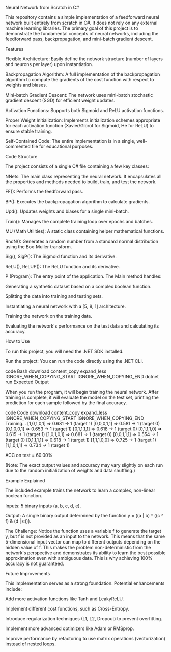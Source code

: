 
Neural Network from Scratch in C#

This repository contains a simple implementation of a feedforward neural network built entirely from scratch in C#. It does not rely on any external machine learning libraries. The primary goal of this project is to demonstrate the fundamental concepts of neural networks, including the feedforward pass, backpropagation, and mini-batch gradient descent.

Features

Flexible Architecture: Easily define the network structure (number of layers and neurons per layer) upon instantiation.

Backpropagation Algorithm: A full implementation of the backpropagation algorithm to compute the gradients of the cost function with respect to weights and biases.

Mini-batch Gradient Descent: The network uses mini-batch stochastic gradient descent (SGD) for efficient weight updates.

Activation Functions: Supports both Sigmoid and ReLU activation functions.

Proper Weight Initialization: Implements initialization schemes appropriate for each activation function (Xavier/Glorot for Sigmoid, He for ReLU) to ensure stable training.

Self-Contained Code: The entire implementation is in a single, well-commented file for educational purposes.

Code Structure

The project consists of a single C# file containing a few key classes:

NNets: The main class representing the neural network. It encapsulates all the properties and methods needed to build, train, and test the network.

FF(): Performs the feedforward pass.

BP(): Executes the backpropagation algorithm to calculate gradients.

Upd(): Updates weights and biases for a single mini-batch.

Train(): Manages the complete training loop over epochs and batches.

MU (Math Utilities): A static class containing helper mathematical functions.

RndN(): Generates a random number from a standard normal distribution using the Box-Muller transform.

Sig(), SigP(): The Sigmoid function and its derivative.

ReLU(), ReLUP(): The ReLU function and its derivative.

P (Program): The entry point of the application. The Main method handles:

Generating a synthetic dataset based on a complex boolean function.

Splitting the data into training and testing sets.

Instantiating a neural network with a [5, 8, 1] architecture.

Training the network on the training data.

Evaluating the network's performance on the test data and calculating its accuracy.

How to Use

To run this project, you will need the .NET SDK installed.



Run the project:
You can run the code directly using the .NET CLI.

code
Bash
download
content_copy
expand_less
IGNORE_WHEN_COPYING_START
IGNORE_WHEN_COPYING_END
dotnet run
Expected Output

When you run the program, it will begin training the neural network. After training is complete, it will evaluate the model on the test set, printing the prediction for each sample followed by the final accuracy.

code
Code
download
content_copy
expand_less
IGNORE_WHEN_COPYING_START
IGNORE_WHEN_COPYING_END
Training...
[1,0,1,0,1] => 0.681 -> 1 (target 1)
[0,0,0,1,1] => 0.581 -> 1 (target 0)
[0,1,0,0,1] => 0.653 -> 1 (target 1)
[0,1,1,1,1] => 0.618 -> 1 (target 0)
[0,1,1,1,0] => 0.615 -> 1 (target 1)
[1,0,1,0,1] => 0.681 -> 1 (target 0)
[0,0,1,1,1] => 0.554 -> 1 (target 0)
[0,1,1,1,1] => 0.618 -> 1 (target 1)
[1,1,1,0,0] => 0.725 -> 1 (target 1)
[1,1,0,1,1] => 0.734 -> 1 (target 1)

ACC on test = 60.00%

(Note: The exact output values and accuracy may vary slightly on each run due to the random initialization of weights and data shuffling.)

Example Explained

The included example trains the network to learn a complex, non-linear boolean function.

Inputs: 5 binary inputs (a, b, c, d, e).

Output: A single binary output determined by the function y = ((a | b) ^ ((c ^ f) & (d | e))).

The Challenge: Notice the function uses a variable f to generate the target y, but f is not provided as an input to the network. This means that the same 5-dimensional input vector can map to different outputs depending on the hidden value of f. This makes the problem non-deterministic from the network's perspective and demonstrates its ability to learn the best possible approximation even with ambiguous data. This is why achieving 100% accuracy is not guaranteed.

Future Improvements

This implementation serves as a strong foundation. Potential enhancements include:

Add more activation functions like Tanh and LeakyReLU.

Implement different cost functions, such as Cross-Entropy.

Introduce regularization techniques (L1, L2, Dropout) to prevent overfitting.

Implement more advanced optimizers like Adam or RMSprop.

Improve performance by refactoring to use matrix operations (vectorization) instead of nested loops.


